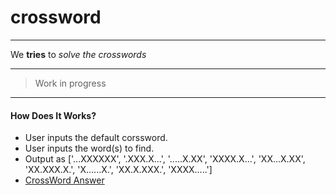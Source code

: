 # crossword
___

We **tries** to _solve the crosswords_ 

___

>Work in progress

___

#### How Does It Works?

* User inputs the default corssword.
 * User inputs the word(s) to find.
* Output as 
 ['...XXXXXX', 
 '.XXX.X...', 
 '.....X.XX', 
 'XXXX.X...', 
 'XX...X.XX', 
 'XX.XXX.X.', 
 'X......X.', 
 'XX.X.XXX.', 
 'XXXX.....']
 * [CrossWord Answer](https://i.stack.imgur.com/ofiXW.png)
